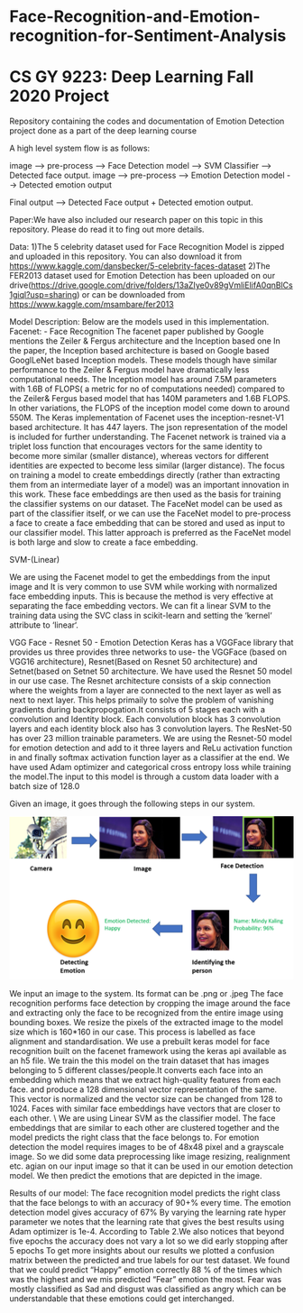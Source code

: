 # Face-Recognition-and-Emotion-recognition-for-Sentiment-Analysis
# CS GY 9223: Deep Learning Fall 2020 Project

Repository containing the codes and documentation of Emotion Detection project done as a part of the deep learning course

A high level system flow is as follows:

image --> pre-process --> Face Detection model --> SVM Classifier --> Detected face output. image --> pre-process --> Emotion Detection model --> Detected emotion output

Final output --> Detected Face output + Detected emotion output.

Paper:We have also included our research paper on this topic in this repository. Please do read it to fing out more details.

Data:
1)The 5 celebrity dataset used for Face Recognition Model is zipped and uploaded in this repository. You can also download it from https://www.kaggle.com/dansbecker/5-celebrity-faces-dataset
2)The FER2013 dataset used for Emotion Detection has been uploaded on our drive(https://drive.google.com/drive/folders/13aZIye0v89gVmliElifA0qnBlCs1giql?usp=sharing) or can be downloaded from https://www.kaggle.com/msambare/fer2013

Model Description:
Below are the models used in this implementation. Facenet: - Face Recognition The facenet paper published by Google mentions the Zeiler & Fergus architecture and the Inception based one In the paper, the Inception based architecture is based on Google based GooglLeNet based Inception models. These models though have similar performance to the Zeiler & Fergus model have dramatically less computational needs. The Inception model has around 7.5M parameters with 1.6B of FLOPS( a metric for no of computations needed) compared to the Zeiler& Fergus based model that has 140M parameters and 1.6B FLOPS. In other variations, the FLOPS of the inception model come down to around 550M. The Keras implementation of Facenet uses the inception-resnet-V1 based architecture. It has 447 layers. The json representation of the model is included for further understanding. The Facenet network is trained via a triplet loss function that encourages vectors for the same identity to become more similar (smaller distance), whereas vectors for different identities are expected to become less similar (larger distance). The focus on training a model to create embeddings directly (rather than extracting them from an intermediate layer of a model) was an important innovation in this work. These face embeddings are then used as the basis for training the classifier systems on our dataset. The FaceNet model can be used as part of the classifier itself, or we can use the FaceNet model to pre-process a face to create a face embedding that can be stored and used as input to our classifier model. This latter approach is preferred as the FaceNet model is both large and slow to create a face embedding.

SVM-(Linear)

We are using the Facenet model to get the embeddings from the input image and It is very common to use SVM while working with normalized face embedding inputs. This is because the method is very effective at separating the face embedding vectors. We can fit a linear SVM to the training data using the SVC class in scikit-learn and setting the ‘kernel‘ attribute to ‘linear‘.

VGG Face - Resnet 50 - Emotion Detection Keras has a VGGFace library that provides us three provides three networks to use- the VGGFace (based on VGG16 architecture), Resnet(Based on Resnet 50 architecture) and Setnet(based on Setnet 50 architecture. We have used the Resnet 50 model in our use case. The Resnet architecture consists of a skip connection where the weights from a layer are connected to the next layer as well as next to next layer. This helps primaily to solve the problem of vanishing gradients during backpropogation.It consists of 5 stages each with a convolution and Identity block. Each convolution block has 3 convolution layers and each identity block also has 3 convolution layers. The ResNet-50 has over 23 million trainable parameters. We are using the Resnet-50 model for emotion detection and add to it three layers and ReLu activation function in and finally softmax activation function layer as a classifier at the end. We have used Adam optimizer and categorical cross entropy loss while training the model.The input to this model is through a custom data loader with a batch size of 128.0

Given an image, it goes through the following steps in our system.

![alt text](https://github.com/aishwaryakore5696/Face-Recognition-and-Emotion-recognition-for-Sentiment-Analysis/blob/main/flow.png)


We input an image to the system. Its format can be .png or .jpeg The face recognition performs face detection by cropping the image around the face and extracting only the face to be recognized from the entire image using bounding boxes. We resize the pixels of the extracted image to the model size which is 160*160 in our case. This process is labelled as face alignment and standardisation. We use a prebuilt keras model for face recognition built on the facenet framework using the keras api available as an h5 file. We train the this model on the train dataset that has images belonging to 5 different classes/people.It converts each face into an embedding which means that we extract high-quality features from each face. and produce a 128 dimensional vector representation of the same. This vector is normalized and the vector size can be changed from 128 to 1024. Faces with similar face embeddings have vectors that are closer to each other. \ We are using Linear SVM as the classifier model. The face embeddings that are similar to each other are clustered together and the model predicts the right class that the face belongs to. For emotion detection the model requires images to be of 48x48 pixel and a grayscale image. So we did some data preprocessing like image resizing, realignment etc. agian on our input image so that it can be used in our emotion detection model. We then predict the emotions that are depicted in the image.

Results of our model: The face recognition model predicts the right class that the face belongs to with an accuracy of 90+% every time. The emotion detection model gives accuracy of 67% By varying the learning rate hyper parameter we notes that the learning rate that gives the best results using Adam optimizer is 1e-4. According to Table 2.We also notices that beyond five epochs the accuracy does not vary a lot so we did early stopping after 5 epochs To get more insights about our results we plotted a confusion matrix between the predicted and true labels for our test dataset. We found that we could predict “Happy” emotion correctly 88 % of the times which was the highest and we mis predicted “Fear” emotion the most. Fear was mostly classified as Sad and disgust was classified as angry which can be understandable that these emotions could get interchanged.
